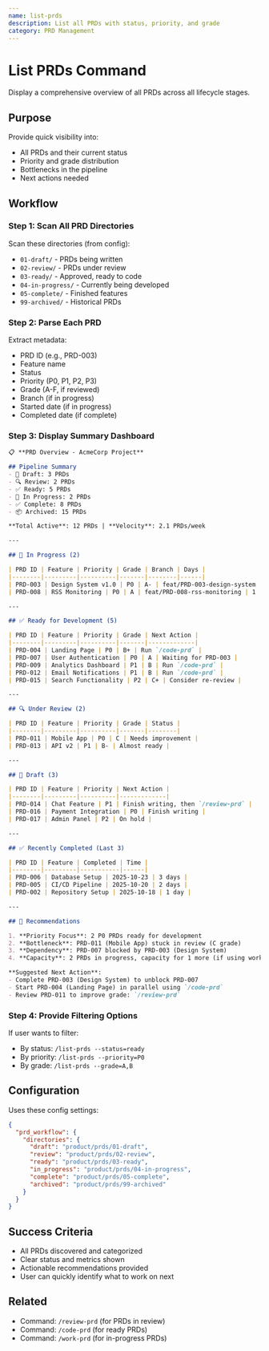 ```yaml
---
name: list-prds
description: List all PRDs with status, priority, and grade
category: PRD Management
---
```


# List PRDs Command

Display a comprehensive overview of all PRDs across all lifecycle stages.

## Purpose

Provide quick visibility into:
- All PRDs and their current status
- Priority and grade distribution
- Bottlenecks in the pipeline
- Next actions needed

## Workflow

### Step 1: Scan All PRD Directories

Scan these directories (from config):
- `01-draft/` - PRDs being written
- `02-review/` - PRDs under review
- `03-ready/` - Approved, ready to code
- `04-in-progress/` - Currently being developed
- `05-complete/` - Finished features
- `99-archived/` - Historical PRDs

### Step 2: Parse Each PRD

Extract metadata:
- PRD ID (e.g., PRD-003)
- Feature name
- Status
- Priority (P0, P1, P2, P3)
- Grade (A-F, if reviewed)
- Branch (if in progress)
- Started date (if in progress)
- Completed date (if complete)

### Step 3: Display Summary Dashboard

```markdown
📋 **PRD Overview - AcmeCorp Project**

## Pipeline Summary
- 📝 Draft: 3 PRDs
- 🔍 Review: 2 PRDs
- ✅ Ready: 5 PRDs
- 🚧 In Progress: 2 PRDs
- ✅ Complete: 8 PRDs
- 📦 Archived: 15 PRDs

**Total Active**: 12 PRDs | **Velocity**: 2.1 PRDs/week

---

## 🚧 In Progress (2)

| PRD ID | Feature | Priority | Grade | Branch | Days |
|--------|---------|----------|-------|--------|------|
| PRD-003 | Design System v1.0 | P0 | A- | feat/PRD-003-design-system | 2 |
| PRD-008 | RSS Monitoring | P0 | A | feat/PRD-008-rss-monitoring | 1 |

---

## ✅ Ready for Development (5)

| PRD ID | Feature | Priority | Grade | Next Action |
|--------|---------|----------|-------|-------------|
| PRD-004 | Landing Page | P0 | B+ | Run `/code-prd` |
| PRD-007 | User Authentication | P0 | A | Waiting for PRD-003 |
| PRD-009 | Analytics Dashboard | P1 | B | Run `/code-prd` |
| PRD-012 | Email Notifications | P1 | B | Run `/code-prd` |
| PRD-015 | Search Functionality | P2 | C+ | Consider re-review |

---

## 🔍 Under Review (2)

| PRD ID | Feature | Priority | Grade | Status |
|--------|---------|----------|-------|--------|
| PRD-011 | Mobile App | P0 | C | Needs improvement |
| PRD-013 | API v2 | P1 | B- | Almost ready |

---

## 📝 Draft (3)

| PRD ID | Feature | Priority | Next Action |
|--------|---------|----------|-------------|
| PRD-014 | Chat Feature | P1 | Finish writing, then `/review-prd` |
| PRD-016 | Payment Integration | P0 | Finish writing |
| PRD-017 | Admin Panel | P2 | On hold |

---

## ✅ Recently Completed (Last 3)

| PRD ID | Feature | Completed | Time |
|--------|---------|-----------|------|
| PRD-006 | Database Setup | 2025-10-23 | 3 days |
| PRD-005 | CI/CD Pipeline | 2025-10-20 | 2 days |
| PRD-002 | Repository Setup | 2025-10-18 | 1 day |

---

## 🎯 Recommendations

1. **Priority Focus**: 2 P0 PRDs ready for development
2. **Bottleneck**: PRD-011 (Mobile App) stuck in review (C grade)
3. **Dependency**: PRD-007 blocked by PRD-003 (Design System)
4. **Capacity**: 2 PRDs in progress, capacity for 1 more (if using worktrees)

**Suggested Next Action**:
- Complete PRD-003 (Design System) to unblock PRD-007
- Start PRD-004 (Landing Page) in parallel using `/code-prd`
- Review PRD-011 to improve grade: `/review-prd`
```

### Step 4: Provide Filtering Options

If user wants to filter:
- By status: `/list-prds --status=ready`
- By priority: `/list-prds --priority=P0`
- By grade: `/list-prds --grade=A,B`

## Configuration

Uses these config settings:
```json
{
  "prd_workflow": {
    "directories": {
      "draft": "product/prds/01-draft",
      "review": "product/prds/02-review",
      "ready": "product/prds/03-ready",
      "in_progress": "product/prds/04-in-progress",
      "complete": "product/prds/05-complete",
      "archived": "product/prds/99-archived"
    }
  }
}
```

## Success Criteria

- All PRDs discovered and categorized
- Clear status and metrics shown
- Actionable recommendations provided
- User can quickly identify what to work on next

## Related

- Command: `/review-prd` (for PRDs in review)
- Command: `/code-prd` (for ready PRDs)
- Command: `/work-prd` (for in-progress PRDs)
